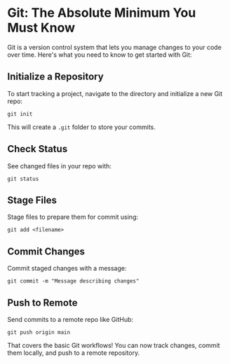 # Git: The Absolute Minimum You Must Know 

Git is a version control system that lets you manage changes to your code over time. Here's what you need to know to get started with Git:

## Initialize a Repository

To start tracking a project, navigate to the directory and initialize a new Git repo:

```
git init
```

This will create a `.git` folder to store your commits. 

## Check Status

See changed files in your repo with:

```
git status
```

## Stage Files 

Stage files to prepare them for commit using:

```
git add <filename> 
```

## Commit Changes

Commit staged changes with a message:

```
git commit -m "Message describing changes"
```

## Push to Remote

Send commits to a remote repo like GitHub: 

```
git push origin main
```

That covers the basic Git workflows! You can now track changes, commit them locally, and push to a remote repository.
